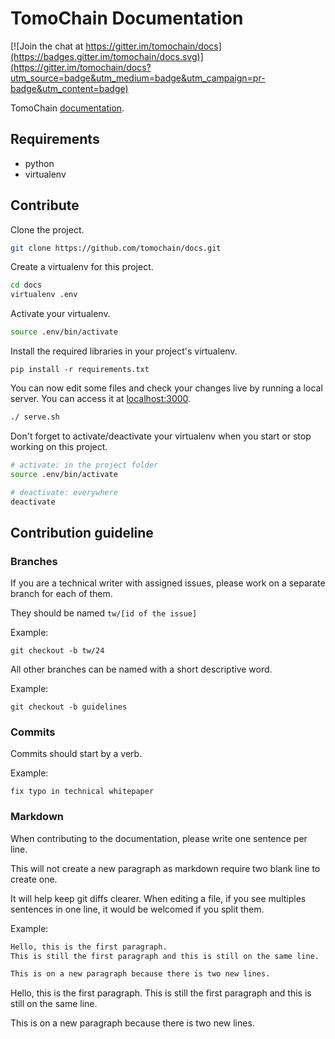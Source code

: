 # TomoChain Documentation

[![Join the chat at https://gitter.im/tomochain/docs](https://badges.gitter.im/tomochain/docs.svg)](https://gitter.im/tomochain/docs?utm_source=badge&utm_medium=badge&utm_campaign=pr-badge&utm_content=badge)

TomoChain [documentation](https://docs.tomochain.com).

## Requirements

- python
- virtualenv

## Contribute

Clone the project.

```bash
git clone https://github.com/tomochain/docs.git
```

Create a virtualenv for this project.

```bash
cd docs
virtualenv .env
```

Activate your virtualenv.

```bash
source .env/bin/activate
```

Install the required libraries in your project's virtualenv.

```
pip install -r requirements.txt
```

You can now edit some files and check your changes live by running a local server.
You can access it at [localhost:3000](http://localhost:3000/).

```bash
./ serve.sh
```

Don't forget to activate/deactivate your virtualenv when you start or stop working on this project.

```bash
# activate: in the project folder
source .env/bin/activate

# deactivate: everywhere
deactivate
```

## Contribution guideline

### Branches

If you are a technical writer with assigned issues, please work on a separate branch for each of them.

They should be named `tw/[id of the issue]`

Example:

`git checkout -b tw/24`

All other branches can be named with a short descriptive word.

Example:

`git checkout -b guidelines`

### Commits

Commits should start by a verb.

Example:

`fix typo in technical whitepaper`

### Markdown

When contributing to the documentation, please write one sentence per line.

This will not create a new paragraph as markdown require two blank line to create one.

It will help keep git diffs clearer.
When editing a file, if you see multiples sentences in one line, it would be welcomed if you split them.

Example:

```markdown
Hello, this is the first paragraph.
This is still the first paragraph and this is still on the same line.

This is on a new paragraph because there is two new lines.
```

Hello, this is the first paragraph.
This is still the first paragraph and this is still on the same line.

This is on a new paragraph because there is two new lines.
